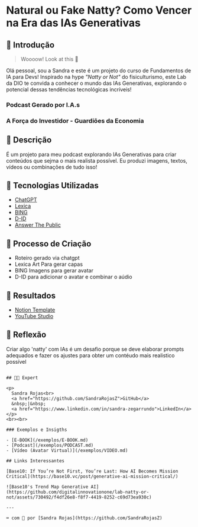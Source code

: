 # Natural ou Fake Natty? Como Vencer na Era das IAs Generativas

## 🚀 Introdução

> Woooow! Look at this 👀

Olá pessoal, sou a Sandra e este é um projeto do curso de Fundamentos de IA para Devs! Inspirado na hype _"Natty or Not"_ do fisiculturismo, este Lab da DIO te convida a conhecer o mundo das IAs Generativas, explorando o potencial dessas tendências tecnológicas incríveis!

### Podcast Gerado por I.A.s

### A Força do Investidor - Guardiões da Economia

## 📒 Descrição
É um projeto para meu podcast explorando IAs Generativas para criar conteúdos que sejma o mais realista possível. Eu produzi imagens, textos, vídeos ou combinações de tudo isso!

## 🤖 Tecnologias Utilizadas
- [ChatGPT](https://chat.openai.com/) 
- [Lexica](https://lexica.art/)
- [BING]([https://www.bing.com/images/feed])
- [D-ID](https://www.d-id.com/)
- [Answer The Public](https://answerthepublic.com/pt)

## 🧐 Processo de Criação
- Roteiro gerado via chatgpt
- Lexica Art Para gerar capas
- BING Imagens para gerar avatar
- D-ID para adicionar o avatar e combinar o aúdio

## 🚀 Resultados
- [Notion Template](https://www.notion.so/Podcast-IA-116d3ecab0ad40d3be43d17e25418f96?pvs=4)
- [YouTube Studio](https://youtu.be/dx-jFePGafo)

## 💭 Reflexão
Criar algo 'natty' com IAs é um desafio porque se deve elaborar prompts adequados e fazer os ajustes para obter um contéudo mais realistico possível
```

## 👨‍💻 Expert

<p>
  Sandra Rojas<br>
  <a href="https://github.com/SandraRojasZ">GitHub</a>
  &nbsp;|&nbsp;
  <a href="https://www.linkedin.com/in/sandra-zegarrundo">LinkedIn</a>
</p>
<br><br>

### Exemplos e Insigths

- [E-BOOK](/exemplos/E-BOOK.md)
- [Podcast](/exemplos/PODCAST.md)
- [Vídeo (Avatar Virtual)](/exemplos/VIDEO.md)

## Links Interessantes

[Base10: If You’re Not First, You’re Last: How AI Becomes Mission Critical](https://base10.vc/post/generative-ai-mission-critical/)

![Base10's Trend Map Generative AI](https://github.com/digitalinnovationone/lab-natty-or-not/assets/730492/f4df26e8-f8f7-4419-8252-c69d73ea930c)

---

⌨️ com 💜 por [Sandra Rojas](https://github.com/SandraRojasZ)
